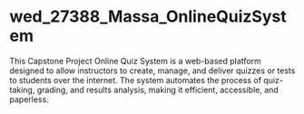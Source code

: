 # wed_27388_Massa_OnlineQuizSystem
This Capstone Project Online Quiz System is a web-based platform designed to allow instructors to create, manage, and deliver quizzes or tests to students over the internet. The system automates the process of quiz-taking, grading, and results analysis, making it efficient, accessible, and paperless.

